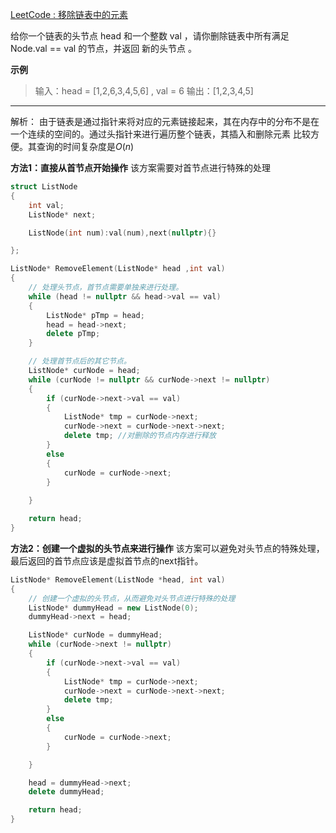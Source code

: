 [LeetCode : 移除链表中的元素](https://leetcode.cn/problems/remove-linked-list-elements/description/)

给你一个链表的头节点 head 和一个整数 val ，请你删除链表中所有满足 Node.val == val 的节点，并返回 新的头节点 。

**示例**
>输入：head = [1,2,6,3,4,5,6] ,  val = 6
输出：[1,2,3,4,5]

---
解析：
由于链表是通过指针来将对应的元素链接起来，其在内存中的分布不是在一个连续的空间的。通过头指针来进行遍历整个链表，其插入和删除元素
比较方便。其查询的时间复杂度是$O(n)$


**方法1：直接从首节点开始操作**
该方案需要对首节点进行特殊的处理

```cpp
struct ListNode
{
    int val;
    ListNode* next;

    ListNode(int num):val(num),next(nullptr){}

};

ListNode* RemoveElement(ListNode* head ,int val)
{
    // 处理头节点，首节点需要单独来进行处理。
    while (head != nullptr && head->val == val)
    {
        ListNode* pTmp = head;
        head = head->next;
        delete pTmp;
    }

    // 处理首节点后的其它节点。
    ListNode* curNode = head;
    while (curNode != nullptr && curNode->next != nullptr)
    {
        if (curNode->next->val == val)
        {
            ListNode* tmp = curNode->next;
            curNode->next = curNode->next->next;
            delete tmp; //对删除的节点内存进行释放
        }
        else
        {
            curNode = curNode->next;
        }
        
    }

    return head;
}
```

**方法2：创建一个虚拟的头节点来进行操作**
该方案可以避免对头节点的特殊处理，最后返回的首节点应该是虚拟首节点的next指针。

```cpp
ListNode* RemoveElement(ListNode *head, int val)
{
    // 创建一个虚拟的头节点，从而避免对头节点进行特殊的处理
    ListNode* dummyHead = new ListNode(0);
    dummyHead->next = head;

    ListNode* curNode = dummyHead;
    while (curNode->next != nullptr)
    {
        if (curNode->next->val == val)
        {
            ListNode* tmp = curNode->next;
            curNode->next = curNode->next->next;
            delete tmp;
        }
        else
        {
            curNode = curNode->next;
        }

    }

    head = dummyHead->next;
    delete dummyHead;

    return head;
}
```


